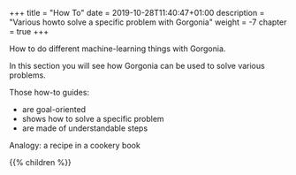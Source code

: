 +++
title = "How To"
date = 2019-10-28T11:40:47+01:00
description = "Various howto solve a specific problem with Gorgonia"
weight = -7
chapter = true
+++

How to do different machine-learning things with Gorgonia.

In this section you will see how Gorgonia can be used to solve various problems.

Those how-to guides:

* are goal-oriented
* shows how to solve a specific problem
* are made of understandable steps

Analogy: a recipe in a cookery book

{{% children %}}
